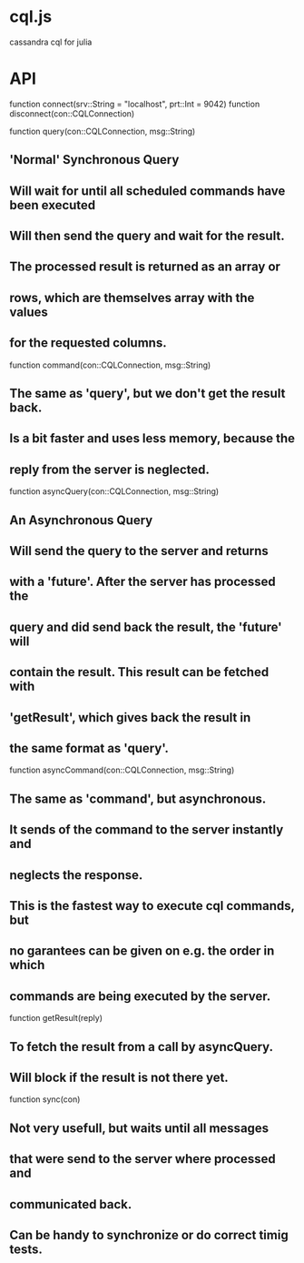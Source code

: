cql.js
======

cassandra cql for julia

API
===

function connect(srv::String = "localhost", prt::Int = 9042)
function disconnect(con::CQLConnection)

function query(con::CQLConnection, msg::String)
  ## 'Normal' Synchronous Query
  ## Will wait for until all scheduled commands have been executed
  ## Will then send the query and wait for the result.
  ## The processed result is returned as an array or
  ## rows, which are themselves array with the values
  ## for the requested columns.

function command(con::CQLConnection, msg::String)
  ## The same as 'query', but we don't get the result back.
  ## Is a bit faster and uses less memory, because the
  ## reply from the server is neglected.

function asyncQuery(con::CQLConnection, msg::String)
  ## An Asynchronous Query
  ## Will send the query to the server and returns 
  ## with a 'future'. After the server has processed the
  ## query and did send back the result, the 'future' will
  ## contain the result. This result can be fetched with
  ## 'getResult', which gives back the result in 
  ## the same format as 'query'.

function asyncCommand(con::CQLConnection, msg::String)
  ## The same as 'command', but asynchronous.
  ## It sends of the command to the server instantly and
  ## neglects the response.
  ## This is the fastest way to execute cql commands, but
  ## no garantees can be given on e.g. the order in which
  ## commands are being executed by the server.

function getResult(reply)
  ## To fetch the result from a call by asyncQuery.
  ## Will block if the result is not there yet.

function sync(con)
  ## Not very usefull, but waits until all messages
  ## that were send to the server where processed and
  ## communicated back.
  ## Can be handy to synchronize or do correct timig tests.

